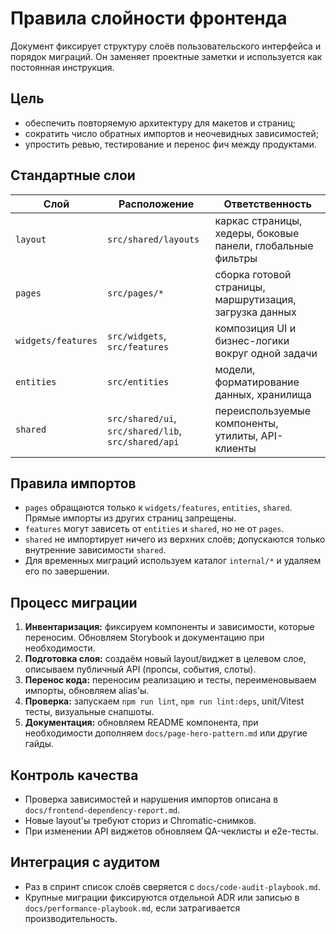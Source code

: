 # Правила слойности фронтенда

Документ фиксирует структуру слоёв пользовательского интерфейса и порядок миграций. Он заменяет проектные заметки и используется как постоянная инструкция.

## Цель
- обеспечить повторяемую архитектуру для макетов и страниц;
- сократить число обратных импортов и неочевидных зависимостей;
- упростить ревью, тестирование и перенос фич между продуктами.

## Стандартные слои
| Слой | Расположение | Ответственность |
|------|--------------|-----------------|
| `layout` | `src/shared/layouts` | каркас страницы, хедеры, боковые панели, глобальные фильтры |
| `pages` | `src/pages/*` | сборка готовой страницы, маршрутизация, загрузка данных |
| `widgets/features` | `src/widgets`, `src/features` | композиция UI и бизнес-логики вокруг одной задачи |
| `entities` | `src/entities` | модели, форматирование данных, хранилища |
| `shared` | `src/shared/ui`, `src/shared/lib`, `src/shared/api` | переиспользуемые компоненты, утилиты, API-клиенты |

## Правила импортов
- `pages` обращаются только к `widgets/features`, `entities`, `shared`. Прямые импорты из других страниц запрещены.
- `features` могут зависеть от `entities` и `shared`, но не от `pages`.
- `shared` не импортирует ничего из верхних слоёв; допускаются только внутренние зависимости `shared`.
- Для временных миграций используем каталог `internal/*` и удаляем его по завершении.

## Процесс миграции
1. **Инвентаризация:** фиксируем компоненты и зависимости, которые переносим. Обновляем Storybook и документацию при необходимости.
2. **Подготовка слоя:** создаём новый layout/виджет в целевом слое, описываем публичный API (пропсы, события, слоты).
3. **Перенос кода:** переносим реализацию и тесты, переименовываем импорты, обновляем alias'ы.
4. **Проверка:** запускаем `npm run lint`, `npm run lint:deps`, unit/Vitest тесты, визуальные снапшоты.
5. **Документация:** обновляем README компонента, при необходимости дополняем `docs/page-hero-pattern.md` или другие гайды.

## Контроль качества
- Проверка зависимостей и нарушения импортов описана в `docs/frontend-dependency-report.md`.
- Новые layout'ы требуют сториз и Chromatic-снимков.
- При изменении API виджетов обновляем QA-чеклисты и e2e-тесты.

## Интеграция с аудитом
- Раз в спринт список слоёв сверяется с `docs/code-audit-playbook.md`.
- Крупные миграции фиксируются отдельной ADR или записью в `docs/performance-playbook.md`, если затрагивается производительность.
